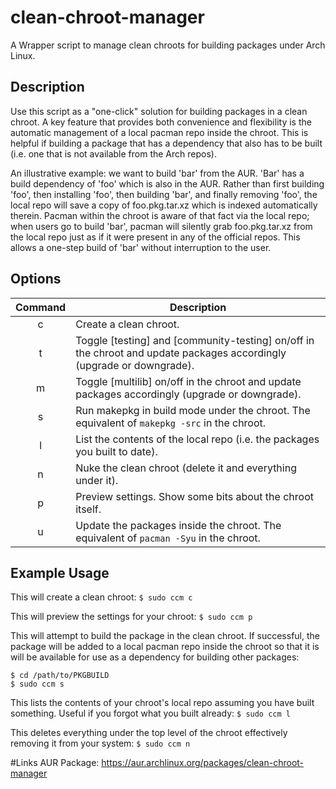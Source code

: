 # clean-chroot-manager
A Wrapper script to manage clean chroots for building packages under Arch Linux.

## Description
Use this script as a "one-click" solution for building packages in a clean chroot.  A key feature that provides both convenience and flexibility is the automatic management of a local pacman repo inside the chroot.  This is helpful if building a package that has a dependency that also has to be built (i.e. one that is not available from the Arch repos).

An illustrative example: we want to build 'bar' from the AUR.  'Bar' has a build dependency of 'foo' which is also in the AUR.  Rather than first building 'foo', then installing 'foo', then building 'bar', and finally removing 'foo', the local repo will save a copy of foo.pkg.tar.xz which is indexed automatically therein.  Pacman within the chroot is aware of that fact via the local repo; when users go to build 'bar', pacman will silently grab foo.pkg.tar.xz from the local repo just as if it were present in any of the official repos. This allows a one-step build of 'bar' without interruption to the user.

## Options
| Command | Description |
| :---: | --- |
| c | Create a clean chroot. |
| t | Toggle [testing] and [community-testing] on/off in the chroot and update packages accordingly (upgrade or downgrade). |
| m | Toggle [multilib] on/off in the chroot and update packages accordingly (upgrade or downgrade). |
| s | Run makepkg in build mode under the chroot. The equivalent of `makepkg -src` in the chroot. |
| l | List the contents of the local repo (i.e. the packages you built to date). |
| n | Nuke the clean chroot (delete it and everything under it). |
| p | Preview settings. Show some bits about the chroot itself. |
| u | Update the packages inside the chroot. The equivalent of `pacman -Syu` in the chroot. |

## Example Usage
This will create a clean chroot:
`$ sudo ccm c`

This will preview the settings for your chroot:
`$ sudo ccm p`

This will attempt to build the package in the clean chroot.  If successful, the package will be added to a local pacman repo inside the chroot so that it is will be available for use as a dependency for building other packages:
```
$ cd /path/to/PKGBUILD
$ sudo ccm s
```

This lists the contents of your chroot's local repo assuming you have built something.  Useful if you forgot what you built already:
`$ sudo ccm l`


This deletes everything under the top level of the chroot effectively removing it from your system:
`$ sudo ccm n`

#Links
AUR Package: https://aur.archlinux.org/packages/clean-chroot-manager
